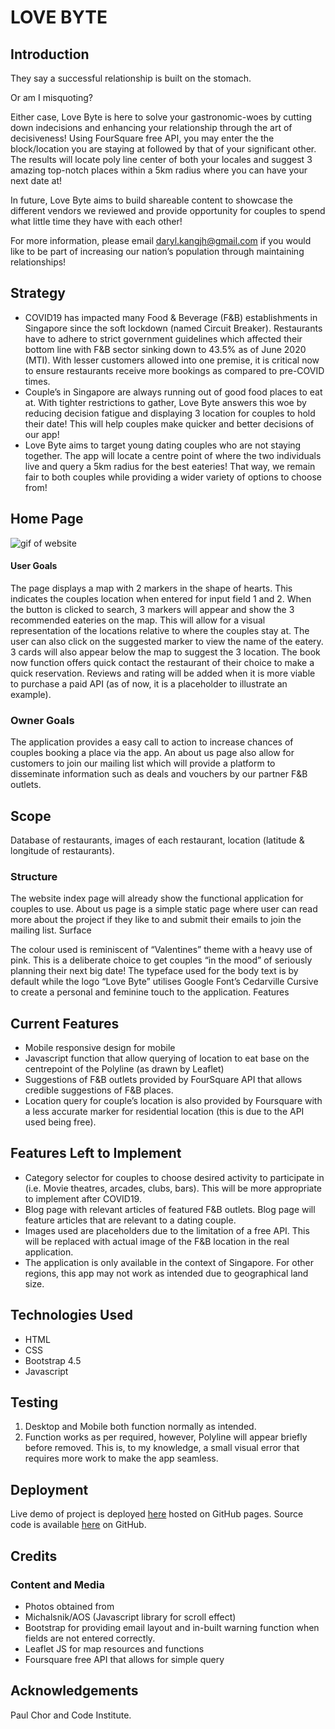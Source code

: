 # LOVE BYTE

## Introduction
They say a successful relationship is built on the stomach. 

Or am I misquoting?

Either case, Love Byte is here to solve your gastronomic-woes by cutting down indecisions and enhancing your relationship through the art of decisiveness! Using FourSquare free API, you may enter the the block/location you are staying at followed by that of your significant other. The results will locate poly line center of both your locales and suggest 3 amazing top-notch places within a 5km radius where you can have your next date at! 

In future, Love Byte aims to build shareable content to showcase the different vendors we reviewed and provide opportunity for couples to spend what little time they have with each other! 

For more information, please email daryl.kangjh@gmail.com if you would like to be part of increasing our nation’s population through maintaining relationships! 

## Strategy 
- COVID19 has impacted many Food & Beverage (F&B) establishments in Singapore since the soft lockdown (named Circuit Breaker). Restaurants have to adhere to strict government guidelines which affected their bottom line with F&B sector sinking down to 43.5% as of June 2020 (MTI). With lesser customers allowed into one premise, it is critical now to ensure restaurants receive more bookings as compared to pre-COVID times.
- Couple’s in Singapore are always running out of good food places to eat at. With tighter restrictions to gather, Love Byte answers this woe by reducing decision fatigue and displaying 3 location for couples to hold their date! This will help couples make quicker and better decisions of our app! 
- Love Byte aims to target young dating couples who are not staying together. The app will locate a centre point of where the two individuals live and query a 5km radius for the best eateries! That way, we remain fair to both couples while providing a wider variety of options to choose from! 

## Home Page

![gif of website](./images/gif1.gif "gif of site function")

#### User Goals 

The page displays a map with 2 markers in the shape of hearts. This indicates the couples location when entered for input field 1 and 2. When the button is clicked to search, 3 markers will appear and show the 3 recommended eateries on the map. This will allow for a visual representation of the locations relative to where the couples stay at. The user can also click on the suggested marker to view the name of the eatery.
3 cards will also appear below the map to suggest the 3 location. The book now function offers quick contact the restaurant of their choice to make a quick reservation. Reviews and rating will be added when it is more viable to purchase a paid API (as of now, it is a placeholder to illustrate an example). 

### Owner Goals

The application provides a easy call to action to increase chances of couples booking a place via the app. An about us page also allow for customers to join our mailing list which will provide a platform to disseminate information such as deals and vouchers by our partner F&B outlets.


## Scope
Database of restaurants, images of each restaurant, location (latitude & longitude of restaurants).

### Structure

The website index page will already show the functional application for couples to use. About us page is a simple static page where user can read more about the project if they like to and submit their emails to join the mailing list.
Surface

The colour used is reminiscent of “Valentines” theme with a heavy use of pink. This is a deliberate choice to get couples “in the mood” of seriously planning their next big date! The typeface used for the body text is by default while the logo “Love Byte” utilises Google Font’s Cedarville Cursive to create a personal and feminine touch to the application.
Features

## Current Features
- Mobile responsive design for mobile
- Javascript function that allow querying of location to eat base on the centrepoint of the Polyline (as drawn by Leaflet)
- Suggestions of F&B outlets provided by FourSquare API that allows credible suggestions of F&B places. 
- Location query for couple’s location is also provided by Foursquare with a less accurate marker for residential location (this is due to the API used being free). 

## Features Left to Implement
- Category selector for couples to choose desired activity to participate in (i.e. Movie theatres, arcades, clubs, bars). This will be more appropriate to implement after COVID19. 
- Blog page with relevant articles of featured F&B outlets. Blog page will feature articles that are relevant to a dating couple.
- Images used are placeholders due to the limitation of a free API. This will be replaced with actual image of the F&B location in the real application. 
- The application is only available in the context of Singapore. For other regions, this app may not work as intended due to geographical land size. 

## Technologies Used

- HTML
- CSS
- Bootstrap 4.5 
- Javascript 

## Testing

1.	Desktop and Mobile both function normally as intended.
2.	Function works as per required, however, Polyline will appear briefly before removed. This is, to my knowledge, a small visual error that requires more work to make the app seamless. 


## Deployment
Live demo of project is deployed [here](https://darylkangjh.github.io/Project-02/ "here") hosted on GitHub pages. Source code is available [here](https://github.com/darylkangjh/Project-02 "here") on GitHub.

## Credits

### Content and Media
- Photos obtained from
- Michalsnik/AOS (Javascript library for scroll effect)
- Bootstrap for providing email layout and in-built warning function when fields are not entered correctly.
- Leaflet JS for map resources and functions 
- Foursquare free API that allows for simple query

## Acknowledgements
Paul Chor and Code Institute.
